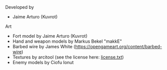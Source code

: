 Developed by 
- Jaime Arturo (Kuvrot)

Art
- Fort model by Jaime Arturo (Kuvrot)
- Hand and weapon models by Markus Bekel "makkE"
- Barbed wire by James White (https://opengameart.org/content/barbed-wire)
- Textures by arcitool (see the license here: [license.txt](https://github.com/user-attachments/files/22587925/license.txt))
- Enemy models by Ciofu Ionut



